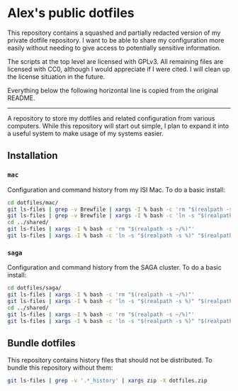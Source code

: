 # Alex's public dotfiles

This repository contains a squashed and partially redacted version of my private dotfile repository. I want to be able to share my configuration more easily without needing to give access to potentially sensitive information.

The scripts at the top level are licensed with GPLv3. All remaining files are licensed with CC0, although I would appreciate if I were cited. I will clean up the license situation in the future.

Everything below the following horizontal line is copied from the original README.

---

A repository to store my dotfiles and related configuration from various computers. While this repository will start out simple, I plan to expand it into a useful system to make usage of my systems easier.

## Installation

### `mac`

Configuration and command history from my ISI Mac. To do a basic install:

```bash
cd dotfiles/mac/
git ls-files | grep -v Brewfile | xargs -I % bash -c 'rm "$(realpath -s ~/%)"'
git ls-files | grep -v Brewfile | xargs -I % bash -c 'ln -s "$(realpath -s %)" "$(realpath -s ~/%)"'
cd ../shared/
git ls-files | xargs -I % bash -c 'rm "$(realpath -s ~/%)"'
git ls-files | xargs -I % bash -c 'ln -s "$(realpath -s %)" "$(realpath -s ~/%)"'
```

### `saga`

Configuration and command history from the SAGA cluster. To do a basic install:

```bash
cd dotfiles/saga/
git ls-files | xargs -I % bash -c 'rm "$(realpath -s ~/%)"'
git ls-files | xargs -I % bash -c 'ln -s "$(realpath -s %)" "$(realpath -s ~/%)"'
cd ../shared/
git ls-files | xargs -I % bash -c 'rm "$(realpath -s ~/%)"'
git ls-files | xargs -I % bash -c 'ln -s "$(realpath -s %)" "$(realpath -s ~/%)"'
```

## Bundle dotfiles

This repository contains history files that should not be distributed. To bundle this repository without them:

```bash
git ls-files | grep -v '.*_history' | xargs zip -X dotfiles.zip
```
